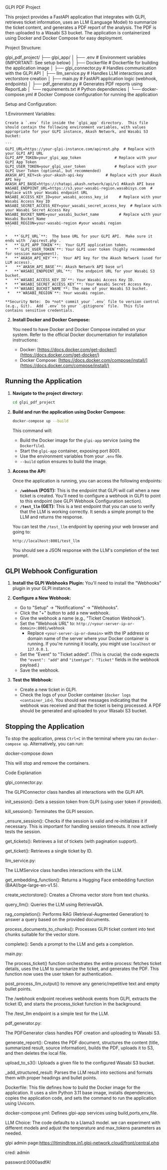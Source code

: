 GLPI PDF Project

This project provides a FastAPI application that integrates with GLPI, retrieves ticket information, uses an LLM (Language Model) to summarize the ticket content, and generates a PDF report of the analysis. The PDF is then uploaded to a Wasabi S3 bucket.  The application is containerized using Docker and Docker Compose for easy deployment.

Project Structure:

glpi_pdf_project/
├── glpi_app/
│ ├── .env # Environment variables (IMPORTANT: See setup below)
│ ├── Dockerfile # Dockerfile for building the application image
│ ├── glpi_connector.py # Handles communication with the GLPI API
│ ├── llm_service.py # Handles LLM interactions and vectorstore creation
│ ├── main.py # FastAPI application logic (webhook, endpoints)
│ ├── pdf_generator.py # Generates PDF reports using ReportLab
│ └── requirements.txt # Python dependencies
│
└── docker-compose.yml # Docker Compose configuration for running the application

Setup and Configuration:

1.Environment Variables:

    Create a `.env` file inside the `glpi_app` directory.  This file should contain the following environment variables, with values appropriate for your GLPI instance, Akash Network, and Wasabi S3 bucket:

    ```
    GLPI_URL=https://your-glpi-instance.com/apirest.php  # Replace with your GLPI API URL
    GLPI_APP_TOKEN=your_glpi_app_token               # Replace with your GLPI App Token
    GLPI_USER_TOKEN=your_glpi_user_token             # Replace with your GLPI User Token (optional, but recommended)
    AKASH_API_KEY=sk-your-akash-api-key          # Replace with your Akash API key
    AKASH_API_BASE=https://chatapi.akash.network/api/v1 #Akash API base
    WASABI_ENDPOINT_URL=https://s3.your-wasabi-region.wasabisys.com  # Replace with your Wasabi endpoint URL
    WASABI_ACCESS_KEY_ID=your_wasabi_access_key_id     # Replace with your Wasabi Access Key ID
    WASABI_SECRET_ACCESS_KEY=your_wasabi_secret_access_key  # Replace with your Wasabi Secret Access Key
    WASABI_BUCKET_NAME=your_wasabi_bucket_name         # Replace with your Wasabi Bucket Name
    WASABI_REGION=your-wasabi-region #your wasabi region
    ```

    *   **`GLPI_URL`**:  The base URL for your GLPI API.  Make sure it ends with `/apirest.php`.
    *   **`GLPI_APP_TOKEN`**:  Your GLPI application token.
    *   **`GLPI_USER_TOKEN`**: Your GLPI user token (highly recommended for session management).
    *   **`AKASH_API_KEY`**:  Your API key for the Akash Network (used for LLM access).
    *    **`AKASH_API_BASE`**: Akash Network API base url
    *   **`WASABI_ENDPOINT_URL`**:  The endpoint URL for your Wasabi S3 bucket.
    *   **`WASABI_ACCESS_KEY_ID`**: Your Wasabi Access Key ID.
    *   **`WASABI_SECRET_ACCESS_KEY`**: Your Wasabi Secret Access Key.
    *   **`WASABI_BUCKET_NAME`**: The name of your Wasabi S3 bucket.
     *   **`WASABI_REGION`**: Your wasabi region.

    **Security Note:  Do *not* commit your `.env` file to version control (e.g., Git).  Add `.env` to your `.gitignore` file.  This file contains sensitive credentials.

2.  **Install Docker and Docker Compose:**

    You need to have Docker and Docker Compose installed on your system.  Refer to the official Docker documentation for installation instructions:

    *   Docker: [https://docs.docker.com/get-docker/](https://docs.docker.com/get-docker/)
    *   Docker Compose: [https://docs.docker.com/compose/install/](https://docs.docker.com/compose/install/)

## Running the Application

1.  **Navigate to the project directory:**

    ```bash
    cd glpi_pdf_project
    ```

2.  **Build and run the application using Docker Compose:**

    ```bash
    docker-compose up --build
    ```

    This command will:

    *   Build the Docker image for the `glpi-app` service (using the `Dockerfile`).
    *   Start the `glpi-app` container, exposing port 8001.
    *   Use the environment variables from your `.env` file.
    * `--build` option ensures to build the image.

3.  **Access the API:**

    Once the application is running, you can access the following endpoints:

    *   **`/webhook` (POST):**  This is the endpoint that GLPI will call when a new ticket is created.  You'll need to configure a webhook in GLPI to point to this endpoint (see GLPI Webhook Configuration section).
    *   **`/test_llm` (GET):** This is a test endpoint that you can use to verify that the LLM is working correctly.  It sends a simple prompt to the LLM and returns the response.

    You can test the `/test_llm` endpoint by opening your web browser and going to:

    ```
    http://localhost:8001/test_llm
    ```

    You should see a JSON response with the LLM's completion of the test prompt.

## GLPI Webhook Configuration

1.  **Install the GLPI Webhooks Plugin:**  You'll need to install the "Webhooks" plugin in your GLPI instance.

2.  **Configure a New Webhook:**

    *   Go to "Setup" -> "Notifications" -> "Webhooks".
    *   Click the "+" button to add a new webhook.
    *   Give the webhook a name (e.g., "Ticket Creation Webhook").
    *   Set the "Webhook URL" to:  `http://<your-server-ip-or-domain>:8001/webhook`
        *   Replace `<your-server-ip-or-domain>` with the IP address or domain name of the server where your Docker container is running.  If you're running it locally, you might use `localhost` or `127.0.0.1`.
    *   Set the "Event" to "Ticket added".  (This is crucial; the code expects the `"event": "add"` and `"itemtype": "Ticket"` fields in the webhook payload.)
    *   Save the webhook.

3.  **Test the Webhook:**

    *   Create a new ticket in GLPI.
    *   Check the logs of your Docker container (`docker logs <container_id>`).  You should see messages indicating that the webhook was received and that the ticket is being processed.  A PDF should be generated and uploaded to your Wasabi S3 bucket.

## Stopping the Application

To stop the application, press `Ctrl+C` in the terminal where you ran `docker-compose up`.  Alternatively, you can run:


docker-compose down


This will stop and remove the containers.

Code Explanation

glpi_connector.py:

The GLPIConnector class handles all interactions with the GLPI API.

init_session(): Gets a session token from GLPI (using user token if provided).

kill_session(): Terminates the GLPI session.

_ensure_session(): Checks if the session is valid and re-initializes it if necessary. This is important for handling session timeouts. It now actively tests the session.

get_tickets(): Retrieves a list of tickets (with pagination support).

get_ticket(): Retrieves a single ticket by ID.

llm_service.py:

The LLMService class handles interactions with the LLM.

get_embedding_function(): Returns a Hugging Face embedding function (BAAI/bge-large-en-v1.5).

create_vectorstore(): Creates a Chroma vector store from text chunks.

query_llm(): Queries the LLM using RetrievalQA.

rag_completion(): Performs RAG (Retrieval-Augmented Generation) to answer a query based on the provided documents.

process_documents_to_chunks(): Processes GLPI ticket content into text chunks suitable for the vector store.

complete(): Sends a prompt to the LLM and gets a completion.

main.py:

The process_ticket() function orchestrates the entire process: fetches ticket details, uses the LLM to summarize the ticket, and generates the PDF. This function now uses the user token for authentication.

post_process_llm_output() to remove any generic/repetitive text and empty bullet points.

The /webhook endpoint receives webhook events from GLPI, extracts the ticket ID, and starts the process_ticket function in the background.

The /test_llm endpoint is a simple test for the LLM.

pdf_generator.py:

The PDFGenerator class handles PDF creation and uploading to Wasabi S3.

generate_report(): Creates the PDF document, structures the content (title, summarized result, source information), builds the PDF, uploads it to S3, and then deletes the local file.

upload_to_s3(): Uploads a given file to the configured Wasabi S3 bucket.

_add_structured_result: Parses the LLM result into sections and formats them with proper headings and bullet points.

Dockerfile: This file defines how to build the Docker image for the application. It uses a slim Python 3.11 base image, installs dependencies, copies the application code, and sets the command to run the application using Uvicorn.

docker-compose.yml: Defines glpi-app services using build,ports,env_file.


LLM Choice: The code defaults to a Llama3 model. we can experiment with different models and adjust the temperature and max_tokens parameters as needed.


glpi admin page:https://ltimindtree.in1.glpi-network.cloud/front/central.php

cred: admin

password:0000asdfA!




